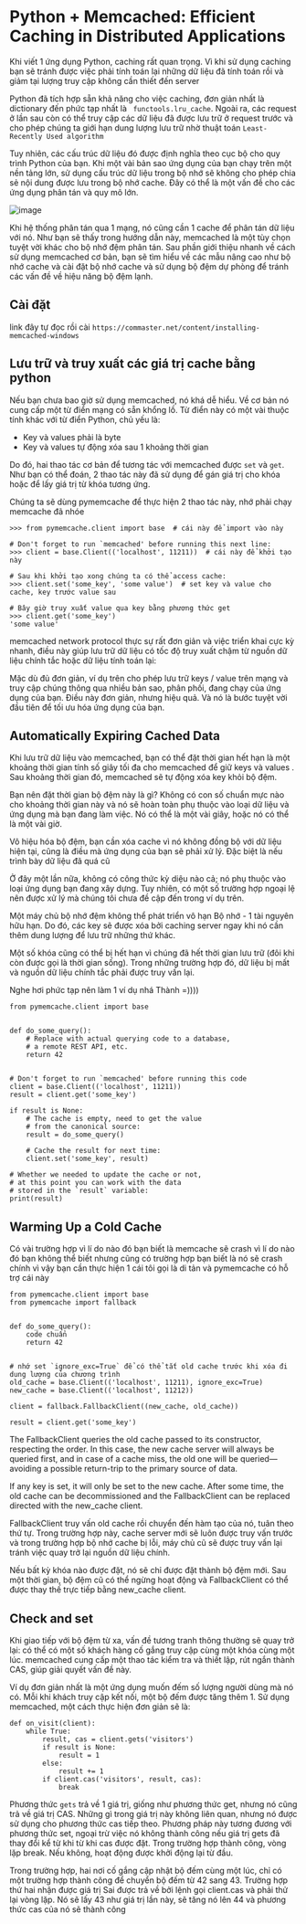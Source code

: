 # Python + Memcached: Efficient Caching in Distributed Applications

Khi viết 1 ứng dụng Python, caching rất quan trọng. Vì khi sử dụng caching bạn sẽ tránh được việc phải tính toán lại những dữ liệu đã
tính toán rồi và giảm tại lượng truy cập không cần thiết đến server

Python đã tích hợp sẵn khả năng cho việc caching, đơn giản nhất là dictionary đến phức tạp nhất là ` functools.lru_cache`. Ngoài ra,
các request ở lần sau còn có thể truy cập các dữ liệu đã được lưu trữ ở request trước và cho phép chúng ta giới hạn dung lượng lưu trữ nhờ
thuật toán  `Least-Recently Used algorithm`

Tuy nhiên, các cấu trúc dữ liệu đó được định nghĩa theo cục bộ cho quy trình Python của bạn. Khi một vài bản sao ứng dụng của bạn chạy 
trên một nền tảng lớn, sử dụng cấu trúc dữ liệu trong bộ nhớ sẽ không cho phép chia sẻ nội dung được lưu trong bộ nhớ cache. 
Đây có thể là một vấn đề cho các ứng dụng phân tán và quy mô lớn.

![image](https://user-images.githubusercontent.com/45547213/59737272-232e7c00-9287-11e9-88d9-eb4609060ead.png)

Khi hệ thống phân tán qua 1 mạng, nó cũng cần 1 cache để phân tán dữ liệu với nó. Như bạn sẽ thấy trong hướng dẫn này, 
memcached là một tùy chọn tuyệt vời khác cho bộ nhớ đệm phân tán. Sau phần giới thiệu nhanh về cách sử dụng memcached cơ bản, 
bạn sẽ tìm hiểu về các mẫu nâng cao như bộ nhớ cache và cài đặt bộ nhớ cache và sử dụng bộ đệm dự phòng để tránh các vấn đề về 
hiệu năng bộ đệm lạnh.

## Cài đặt
link đây tự đọc rồi cài
`https://commaster.net/content/installing-memcached-windows`

## Lưu trữ và truy xuất các giá trị cache bằng python
Nếu bạn chưa bao giờ sử dụng memcached, nó khá dễ hiểu. Về cơ bản nó cung cấp một từ điển mạng có sẵn khổng lồ.
Từ điển này có một vài thuộc tính khác với từ điển Python, chủ yếu là:
+ Key và values phải là byte
+ Key và values tự động xóa sau 1 khoảng thời gian

Do đó, hai thao tác cơ bản để tương tác với memcached được `set` và `get`. Như bạn có thể đoán,
2 thao tác này đã sử dụng để gán giá trị cho khóa hoặc để lấy giá trị từ khóa tương ứng.

Chúng ta sẽ dùng pymemcache để thực hiện 2 thao tác này, nhớ phải chạy memcache đã nhóe

```
>>> from pymemcache.client import base  # cái này để import vào này

# Don't forget to run `memcached' before running this next line:
>>> client = base.Client(('localhost', 11211))  # cái này để khởi tạo này

# Sau khi khởi tạo xong chúng ta có thể access cache:
>>> client.set('some_key', 'some value')  # set key và value cho cache, key trước value sau

# Bây giờ truy xuất value qua key bằng phương thức get
>>> client.get('some_key')
'some value'
```

memcached network protocol thực sự rất đơn giản và việc triển khai cực kỳ nhanh, điều này giúp lưu trữ dữ liệu có tốc độ truy xuất chậm
từ nguồn dữ liệu chính tắc hoặc dữ liệu tính toán lại:

Mặc dù đủ đơn giản, ví dụ trên cho phép lưu trữ keys / value trên mạng và truy cập chúng thông qua nhiều bản sao, phân phối, 
đang chạy của ứng dụng của bạn. Điều này đơn giản, nhưng hiệu quả. Và nó là bước tuyệt vời đầu tiên để tối ưu hóa ứng dụng của bạn.

## Automatically Expiring Cached Data

Khi lưu trữ dữ liệu vào memcached, bạn có thể đặt thời gian hết hạn là một khoảng thời gian tính số giây tối đa cho memcached để giữ keys 
và values . Sau khoảng thời gian đó, memcached sẽ tự động xóa key khỏi bộ đệm.

Bạn nên đặt thời gian bộ đệm này là gì? Không có con số chuẩn mực nào cho khoảng thời gian này và 
nó sẽ hoàn toàn phụ thuộc vào loại dữ liệu và ứng dụng mà bạn đang làm việc. Nó có thể là một vài giây, hoặc nó có thể là một vài giờ.

Vô hiệu hóa bộ đệm, bạn cần xóa cache vì nó không đồng bộ với dữ liệu hiện tại, 
cũng là điều mà ứng dụng của bạn sẽ phải xử lý. Đặc biệt là nếu trình bày dữ liệu đã quá cũ


Ở đây một lần nữa, không có công thức kỳ diệu nào cả; nó phụ thuộc vào loại ứng dụng bạn đang xây dựng. 
Tuy nhiên, có một số trường hợp ngoại lệ nên được xử lý mà chúng tôi chưa đề cập đến trong ví dụ trên.

Một máy chủ bộ nhớ đệm không thể phát triển vô hạn Bộ nhớ - 1 tài nguyên hữu hạn. 
Do đó, các key sẽ được xóa bởi caching server ngay khi nó cần thêm dung lượng để lưu trữ những thứ khác.

Một số khóa cũng có thể bị hết hạn vì chúng đã hết thời gian lưu trữ  (đôi khi còn được gọi là thời gian sống). 
Trong những trường hợp đó, dữ liệu bị mất và nguồn dữ liệu chính tắc phải được truy vấn lại.

Nghe hơi phức tạp nên làm 1 ví dụ nhá Thành =))))
```
from pymemcache.client import base


def do_some_query():
    # Replace with actual querying code to a database,
    # a remote REST API, etc.
    return 42


# Don't forget to run `memcached' before running this code
client = base.Client(('localhost', 11211))
result = client.get('some_key')

if result is None:
    # The cache is empty, need to get the value
    # from the canonical source:
    result = do_some_query()

    # Cache the result for next time:
    client.set('some_key', result)

# Whether we needed to update the cache or not,
# at this point you can work with the data
# stored in the `result` variable:
print(result)
```

## Warming Up a Cold Cache

Có vài trường hợp vì lí do nào đó bạn biết là memcache sẽ crash vì lí do nào đó bạn không thể biết nhưng cũng có trường hợp bạn biết
là nó sẽ crash chính vì vậy bạn cần thực hiện 1 cái tôi gọi là di tản và pymemcache có hỗ trợ cái này
```
from pymemcache.client import base
from pymemcache import fallback


def do_some_query():
    code chuẩn
    return 42


# nhớ set `ignore_exc=True` để có thể tắt old cache trước khi xóa đi dung lượng của chương trình 
old_cache = base.Client(('localhost', 11211), ignore_exc=True)
new_cache = base.Client(('localhost', 11212))

client = fallback.FallbackClient((new_cache, old_cache))

result = client.get('some_key')
```

The FallbackClient queries the old cache passed to its constructor, respecting the order. In this case, the new cache server will always be queried first, and in case of a cache miss, the old one will be queried—avoiding a possible return-trip to the primary source of data.

If any key is set, it will only be set to the new cache. After some time, the old cache can be decommissioned and the FallbackClient can be replaced directed with the new_cache client.

FallbackClient truy vấn old cache rồi chuyển đến hàm tạo của nó, tuân theo thứ tự. Trong trường hợp này, cache server mới sẽ luôn được truy vấn trước và trong trường hợp bộ nhớ cache bị lỗi, máy chủ cũ sẽ được truy vấn lại tránh việc quay trở lại nguồn dữ liệu chính.

Nếu bất kỳ khóa nào được đặt, nó sẽ chỉ được đặt thành bộ đệm mới. Sau một thời gian, bộ đệm cũ có thể ngừng hoạt động và FallbackClient có thể được thay thế trực tiếp bằng new_cache client.

## Check and set
Khi giao tiếp với bộ đệm từ xa, vấn đề tương tranh thông thường sẽ quay trở lại: có thể có một số khách hàng cố gắng truy cập cùng một khóa cùng một lúc. memcached cung cấp một thao tác kiểm tra và thiết lập, rút ngắn thành CAS, giúp giải quyết vấn đề này.

Ví dụ đơn giản nhất là một ứng dụng muốn đếm số lượng người dùng mà nó có. Mỗi khi khách truy cập kết nối, một bộ đếm được tăng thêm 1. Sử dụng memcached, một cách thực hiện đơn giản sẽ là:

```
def on_visit(client):
    while True:
        result, cas = client.gets('visitors')
        if result is None:
            result = 1
        else:
            result += 1
        if client.cas('visitors', result, cas):
            break
 ```

Phương thức `gets` trả về 1 giá trị, giống như phương thức get, nhưng nó cũng trả về giá trị CAS. Những gì trong giá trị này không liên quan, nhưng nó được sử dụng cho phương thức cas tiếp theo. Phương pháp này tương đương với phương thức set, ngoại trừ việc nó không thành công nếu giá trị gets đã thay đổi kể từ khi từ khi cas được đặt. Trong trường hợp thành công, vòng lặp break. Nếu không, hoạt động được khởi động lại từ đầu.

Trong trường hợp, hai nơi cố gắng cập nhật bộ đếm cùng một lúc, chỉ có một trường hợp thành công để chuyển bộ đếm từ 42 sang 43. Trường hợp thứ hai nhận được giá trị Sai được trả về bởi lệnh gọi client.cas và phải thử lại vòng lặp. Nó sẽ lấy 43 như giá trị lần này, sẽ tăng nó lên 44 và phương thức cas của nó sẽ thành công



























